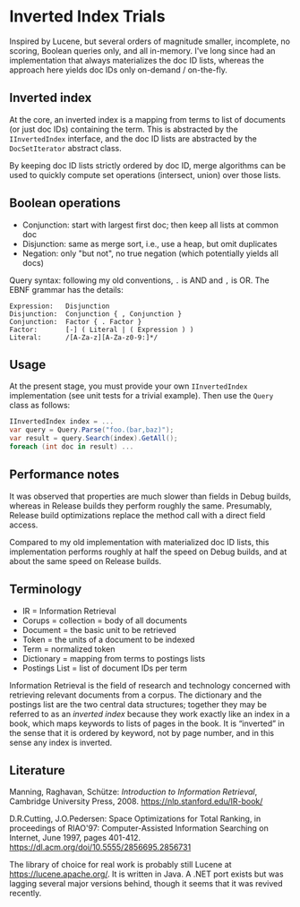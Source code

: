 # Inverted Index Trials

Inspired by Lucene, but several orders of magnitude smaller,
incomplete, no scoring, Boolean queries only, and all in-memory.
I've long since had an implementation that always materializes
the doc ID lists, whereas the approach here yields doc IDs only
on-demand / on-the-fly.

## Inverted index

At the core, an inverted index is a mapping from terms to list
of documents (or just doc IDs) containing the term. This is
abstracted by the `IInvertedIndex` interface, and the doc ID
lists are abstracted by the `DocSetIterator` abstract class.

By keeping doc ID lists strictly ordered by doc ID, merge
algorithms can be used to quickly compute set operations
(intersect, union) over those lists.

## Boolean operations

- Conjunction: start with largest first doc; then keep all lists at common doc
- Disjunction: same as merge sort, i.e., use a heap, but omit duplicates
- Negation: only "but not", no true negation (which potentially yields all docs)

Query syntax: following my old conventions, `.` is AND and `,` is OR.
The EBNF grammar has the details:

```text
Expression:   Disjunction
Disjunction:  Conjunction { , Conjunction }
Conjunction:  Factor { . Factor }
Factor:       [-] ( Literal | ( Expression ) )
Literal:      /[A-Za-z][A-Za-z0-9:]*/
```

## Usage

At the present stage, you must provide your own `IInvertedIndex`
implementation (see unit tests for a trivial example). Then use
the `Query` class as follows:

```cs
IInvertedIndex index = ...
var query = Query.Parse("foo.(bar,baz)");
var result = query.Search(index).GetAll();
foreach (int doc in result) ...
```

## Performance notes

It was observed that properties are much slower than fields
in Debug builds, whereas in Release builds they perform roughly
the same. Presumably, Release build optimizations replace the
method call with a direct field access.

Compared to my old implementation with materialized doc ID lists,
this implementation performs roughly at half the speed on Debug
builds, and at about the same speed on Release builds.

## Terminology

- IR = Information Retrieval
- Corups = collection = body of all documents
- Document = the basic unit to be retrieved
- Token = the units of a document to be indexed
- Term = normalized token
- Dictionary = mapping from terms to postings lists
- Postings List = list of document IDs per term

Information Retrieval is the field of research and technology
concerned with retrieving relevant documents from a corpus.
The dictionary and the postings list are the two central
data structures; together they may be referred to as an
*inverted index* because they work exactly like an index
in a book, which maps keywords to lists of pages in the book.
It is “inverted” in the sense that it is ordered by keyword,
not by page number, and in this sense any index is inverted.

## Literature

Manning, Raghavan, Schütze: *Introduction to Information Retrieval*,
Cambridge University Press, 2008. <https://nlp.stanford.edu/IR-book/>

D.R.Cutting, J.O.Pedersen: Space Optimizations for Total Ranking,
in proceedings of RIAO'97: Computer-Assisted Information Searching
on Internet, June 1997, pages 401-412.
<https://dl.acm.org/doi/10.5555/2856695.2856731>

The library of choice for real work is probably still Lucene
at <https://lucene.apache.org/>. It is written in Java.
A .NET port exists but was lagging several major versions behind,
though it seems that it was revived recently.
